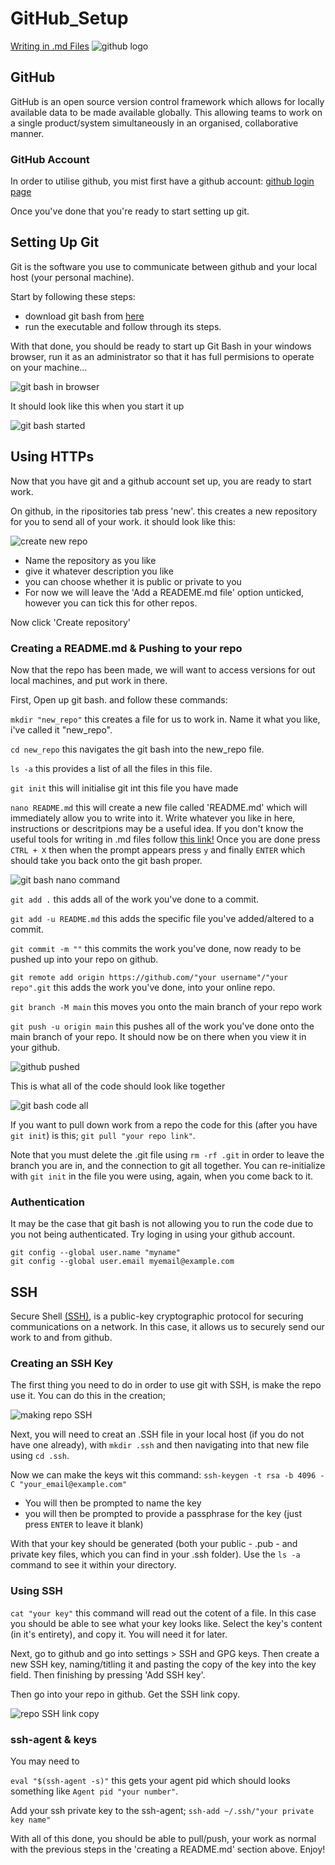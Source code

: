 # GitHub_Setup
[Writing in .md Files](https://github.com/R-a-Moore/Writing_In_md)
![github logo](https://www.netmatters.co.uk/uploads/article/636/github-NVKO.png)
## GitHub
GitHub is an open source version control framework which allows for locally available data to be made available globally. This allowing teams to work on a single product/system simultaneously in an organised, collaborative manner.


### GitHub Account
In order to utilise github, you mist first have a github account: [github login page](https://github.com/)

Once you've done that you're ready to start setting up git.
## Setting Up Git
Git is the software you use to communicate between github and your local host (your personal machine).

Start by following these steps:
- download git bash from [here](https://gitforwindows.org/)
- run the executable and follow through its steps.

With that done, you should be ready to start up Git Bash in your windows browser, run it as an administrator so that it has full permisions to operate on your machine...

![git bash in browser](https://user-images.githubusercontent.com/47668244/181805670-e543161e-7deb-495c-8220-c4ae665f7df2.png)

It should look like this when you start it up

![git bash started](https://user-images.githubusercontent.com/47668244/181805721-8c80c55e-9e8b-4d34-ad58-fb905bbe5af4.png)

## Using HTTPs
Now that you have git and a github account set up, you are ready to start work.

On github, in the ripositories tab press 'new'. this creates a new repository for you to send all of your work. it should look like this: 
 
![create new repo](https://user-images.githubusercontent.com/47668244/181805754-27727057-7221-4117-a082-06d026502b0e.png)

- Name the repository as you like
- give it whatever description you like
- you can choose whether it is public or private to you
- For now we will leave the 'Add a READEME.md file' option unticked, however you can tick this for other repos.

Now click 'Create repository'

### Creating a README.md & Pushing to your repo
Now that the repo has been made, we will want to access versions for out local machines, and put work in there.

First, Open up git bash. and follow these commands:

`mkdir "new_repo"` this creates a file for us to work in. Name it what you like, i've called it "new_repo".

`cd new_repo` this navigates the git bash into the new_repo file.

`ls -a` this provides a list of all the files in this file.

`git init` this will initialise git int this file you have made

`nano README.md` this will create a new file called 'README.md' which will immediately allow you to write into it.
Write whatever you like in here, instructions or descritpions may be a useful idea. If you don't know the useful tools for writing in .md files follow [this link!](https://github.com/R-a-Moore/Writing_In_md)
Once you are done press `CTRL + X` then when the prompt appears press `y` and finally `ENTER` which should take you back onto the git bash proper.

![git bash nano command](https://user-images.githubusercontent.com/47668244/182022514-2e112575-6ab8-4f80-b6f0-901296e1126d.png)

`git add .` this adds all of the work you've done to a commit.

`git add -u README.md` this adds the specific file you've added/altered to a commit.

`git commit -m ""` this commits the work you've done, now ready to be pushed up into your repo on github.

`git remote add origin https://github.com/"your username"/"your repo".git` this adds the work you've done, into your online repo.

`git branch -M main` this moves you onto the main branch of your repo work

`git push -u origin main` this pushes all of the work you've done onto the main branch of your repo. It should now be on there when you view it in your github.

![github pushed](https://user-images.githubusercontent.com/47668244/182022630-33e44635-2d30-42b9-9b14-c667a7d24d1a.png)

This is what all of the code should look like together

![git bash code all](https://user-images.githubusercontent.com/47668244/182022500-17aef7e5-536a-47bb-8495-0e3ccde4f219.png)

If you want to pull down work from a repo the code for this (after you have `git init`) is this; `git pull "your repo link"`.

Note that you must delete the .git file using `rm -rf .git` in order to leave the branch you are in, and the connection to git all together. You can re-initialize with `git init` in the file you were using, again, when you come back to it.

### Authentication
It may be the case that git bash is not allowing you to run the code due to you not being authenticated. Try loging in using your github account.

```commandline
git config --global user.name "myname"
git config --global user.email myemail@example.com
```

## SSH

Secure Shell [(SSH)](https://en.wikipedia.org/wiki/Secure_Shell), is a public-key cryptographic protocol for securing communications on a network. In this case, it allows us to securely send our work to and from github.

### Creating an SSH Key
The first thing you need to do in order to use git with SSH, is make the repo use it. You can do this in the creation;

![making repo SSH](https://user-images.githubusercontent.com/47668244/181997207-ad44fff9-956a-420e-99aa-83a62ec1548d.png)

Next, you will need to creat an .SSH file in your local host (if you do not have one already), with `mkdir .ssh` and then navigating into that new file using `cd .ssh`.

Now we can make the keys wit this command: `ssh-keygen -t rsa -b 4096 -C "your_email@example.com"`

- You will then be prompted to name the key
- you will then be prompted to provide a passphrase for the key (just press `ENTER` to leave it blank)

With that your key should be generated (both your public - .pub - and private key files, which you can find in your .ssh folder). Use the `ls -a` command to see it within your directory.

### Using SSH

`cat "your key"` this command will read out the cotent of a file. In this case you should be able to see what your key looks like. Select the key's content (in it's entirety), and copy it. You will need it for later.

Next, go to github and go into settings > SSH and GPG keys. Then create a new SSH key, naming/titling it and pasting the copy of the key into the key field. Then finishing by pressing 'Add SSH key'.

Then go into your repo in github. Get the SSH link copy. 

![repo SSH link copy](https://user-images.githubusercontent.com/47668244/181997196-1b4db931-c527-4d1b-a8a8-1da585b24c5e.png)

### ssh-agent & keys
You may need to 

`eval "$(ssh-agent -s)"` this gets your agent pid which should looks something like `Agent pid "your number"`.

Add your ssh private key to the ssh-agent; `ssh-add ~/.ssh/"your private key name"`

With all of this done, you should be able to pull/push, your work as normal with the previous steps in the 'creating a README.md' section above. Enjoy!
